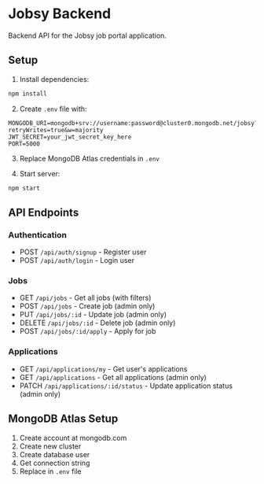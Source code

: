 # Jobsy Backend

Backend API for the Jobsy job portal application.

## Setup

1. Install dependencies:
```bash
npm install
```

2. Create `.env` file with:
```
MONGODB_URI=mongodb+srv://username:password@cluster0.mongodb.net/jobsy?retryWrites=true&w=majority
JWT_SECRET=your_jwt_secret_key_here
PORT=5000
```

3. Replace MongoDB Atlas credentials in `.env`

4. Start server:
```bash
npm start
```

## API Endpoints

### Authentication
- POST `/api/auth/signup` - Register user
- POST `/api/auth/login` - Login user

### Jobs
- GET `/api/jobs` - Get all jobs (with filters)
- POST `/api/jobs` - Create job (admin only)
- PUT `/api/jobs/:id` - Update job (admin only)
- DELETE `/api/jobs/:id` - Delete job (admin only)
- POST `/api/jobs/:id/apply` - Apply for job

### Applications
- GET `/api/applications/my` - Get user's applications
- GET `/api/applications` - Get all applications (admin only)
- PATCH `/api/applications/:id/status` - Update application status (admin only)

## MongoDB Atlas Setup

1. Create account at mongodb.com
2. Create new cluster
3. Create database user
4. Get connection string
5. Replace in `.env` file